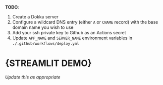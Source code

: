 **TODO**:

1. Create a Dokku server
2. Configure a wildcard DNS entry (either `A` or `CNAME` record) with the base domain name you wish to use
3. Add your ssh private key to Github as an Actions secret
4. Update `APP_NAME` and `SERVER_NAME` environment variables in `./.github/workflows/deploy.yml`

# {STREAMLIT DEMO}

_Update this as appropriate_
